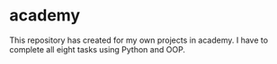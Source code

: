 # academy
This repository has created for my own projects in academy.
I have to complete all eight tasks using Python and OOP.

